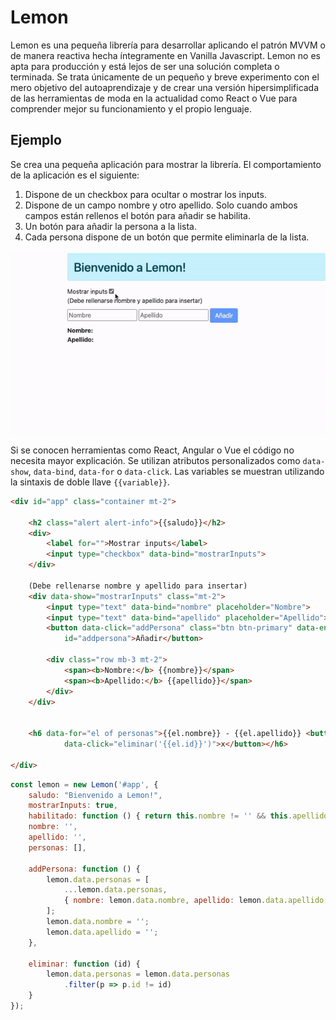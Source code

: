# Lemon

Lemon es una pequeña librería para desarrollar aplicando el patrón MVVM o de manera reactiva hecha íntegramente en Vanilla Javascript. Lemon no es apta para producción y está lejos de ser una solución completa o terminada. Se trata únicamente de un pequeño y breve experimento con el mero objetivo del autoaprendizaje y de crear una versión hipersimplificada de las herramientas de moda en la actualidad como React o Vue para comprender mejor su funcionamiento y el propio lenguaje.

## Ejemplo

Se crea una pequeña aplicación para mostrar la librería. El comportamiento de la aplicación es el siguiente:
1. Dispone de un checkbox para ocultar o mostrar los inputs.
2. Dispone de un campo nombre y otro apellido. Solo cuando ambos campos están rellenos el botón para añadir se habilita.
3. Un botón para añadir la persona a la lista.
4. Cada persona dispone de un botón que permite eliminarla de la lista.

![](/doc/example.gif)

Si se conocen herramientas como React, Angular o Vue el código no necesita mayor explicación. Se utilizan atributos personalizados como `data-show`, `data-bind`, `data-for` o `data-click`. Las variables se muestran utilizando la sintaxis de doble llave `{{variable}}`.

```html
<div id="app" class="container mt-2">

    <h2 class="alert alert-info">{{saludo}}</h2>
    <div>
        <label for="">Mostrar inputs</label>
        <input type="checkbox" data-bind="mostrarInputs">
    </div>

    (Debe rellenarse nombre y apellido para insertar)
    <div data-show="mostrarInputs" class="mt-2">
        <input type="text" data-bind="nombre" placeholder="Nombre">
        <input type="text" data-bind="apellido" placeholder="Apellido">
        <button data-click="addPersona" class="btn btn-primary" data-enabled=habilitado
            id="addpersona">Añadir</button>

        <div class="row mb-3 mt-2">
            <span><b>Nombre:</b> {{nombre}}</span>
            <span><b>Apellido:</b> {{apellido}}</span>
        </div>
    </div>


    <h6 data-for="el of personas">{{el.nombre}} - {{el.apellido}} <button class="btn btn-danger"
            data-click="eliminar('{{el.id}}')">x</button></h6>

</div>
```


```javascript
const lemon = new Lemon('#app', {
    saludo: "Bienvenido a Lemon!",
    mostrarInputs: true,
    habilitado: function () { return this.nombre != '' && this.apellido != '' },
    nombre: '',
    apellido: '',
    personas: [],

    addPersona: function () {
        lemon.data.personas = [
            ...lemon.data.personas,
            { nombre: lemon.data.nombre, apellido: lemon.data.apellido, id: crypto.randomUUID() }
        ];
        lemon.data.nombre = '';
        lemon.data.apellido = '';
    },

    eliminar: function (id) {
        lemon.data.personas = lemon.data.personas
            .filter(p => p.id != id)
    }
});
```